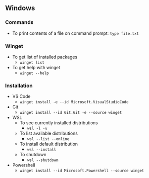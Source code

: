 ## Windows

### Commands
* To print contents of a file on command prompt: `type file.txt`

### Winget
* To get list of installed packages
  * `winget list`
* To get help with winget
  * `winget --help`

### Installation
* VS Code
  * `winget install -e --id Microsoft.VisualStudioCode`
* Git
  * `winget install --id Git.Git -e --source winget`
* WSL
  * To see currently installed distributions
    * `wsl -l -v`
  * To list available distributions
    * `wsl --list --online`
  * To install default distribution
    * `wsl --install`
  * To shutdown
    * `wsl --shutdown`
* Powershell
  * `winget install --id Microsoft.Powershell --source winget`
